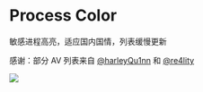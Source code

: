 # Process Color

敏感进程高亮，适应国内国情，列表缓慢更新

感谢：部分 AV 列表来自 [@harleyQu1nn](https://github.com/harleyQu1nn/AggressorScripts/blob/master/ProcessColor.cna) 和 [@re4lity](https://github.com/re4lity/AvList)

![](https://github.com/sari3l/AggressorScripts/blob/master/ProcessColor/pics/processcolor_1.png)